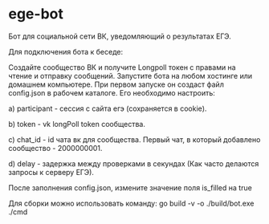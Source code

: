 # ege-bot
Бот для социальной сети ВК, уведомляющий о результатах ЕГЭ.

Для подключения бота к беседе:

Создайте сообщество ВК и получите Longpoll токен с правами на чтение и отправку сообщений.
Запустите бота на любом хостинге или домашнем компьютере.
При первом запуске он создаст файл config.json в рабочем каталоге. Его необходимо настроить:

a) participant - сессия с сайта егэ (сохраняется в cookie).

b) token - vk longPoll token сообщества.

c) chat_id - id чата вк для сообщества. Первый чат, в который добавлено сообщество - 2000000001.

d) delay - задержка между проверками в секундах (Как часто делаются запросы к серверу ЕГЭ).

После заполнения config.json, измените значение поля is_filled на true

Для сборки можно использовать команду: go build -v -o ./build/bot.exe ./cmd

